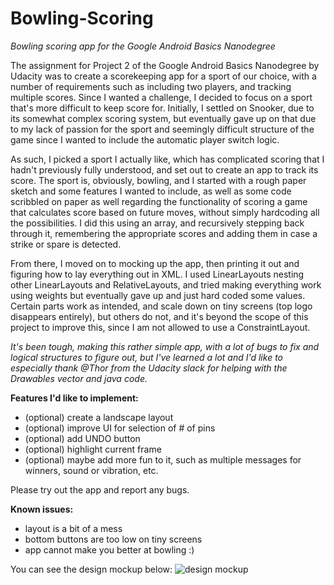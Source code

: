# Bowling-Scoring
*Bowling scoring app for the Google Android Basics Nanodegree*

The assignment for Project 2 of the Google Android Basics Nanodegree by Udacity was to create a scorekeeping app for a sport of 
our choice, with a number of requirements such as including two players, and tracking multiple scores. Since I wanted a challenge, 
I decided to focus on a sport that's more difficult to keep score for. Initially, I settled on Snooker, due to its somewhat 
complex scoring system, but eventually gave up on that due to my lack of passion for the sport and seemingly difficult structure 
of the game since I wanted to include the automatic player switch logic.

As such, I picked a sport I actually like, which has complicated scoring that I hadn't previously fully understood, and set out to 
create an app to track its score. The sport is, obviously, bowling, and I started with a rough paper sketch and some features I 
wanted to include, as well as some code scribbled on paper as well regarding the functionality of scoring a game that calculates 
score based on future moves, without simply hardcoding all the possibilities. I did this using an array, and recursively stepping back through it, remembering the appropriate scores and adding them in case a strike or spare is detected. 

From there, I moved on to mocking up the app, then printing it out and figuring how to lay everything out in XML. I used LinearLayouts
nesting other LinearLayouts and RelativeLayouts, and tried making everything work using weights but eventually gave up and just hard 
coded some values. Certain parts work as intended, and scale down on tiny screens (top logo disappears entirely), but others do not, 
and it's beyond the scope of this project to improve this, since I am not allowed to use a ConstraintLayout.  

_It's been tough, making this rather simple app, with a lot of bugs to fix and logical structures to figure out, but I've learned a lot and I'd like to especially thank @Thor from the Udacity slack for helping with the Drawables vector and java code._

**Features I'd like to implement:**
- (optional) create a landscape layout
- (optional) improve UI for selection of # of pins
- (optional) add UNDO button
- (optional) highlight current frame
- (optional) maybe add more fun to it, such as multiple messages for winners, sound or vibration, etc.

Please try out the app and report any bugs.

**Known issues:**
- layout is a bit of a mess
- bottom buttons are too low on tiny screens
- app cannot make you better at bowling :)

You can see the design mockup below:
![design mockup](https://github.com/adriantache/Bowling-Scoring/blob/master/app/src/main/res/drawable-xxhdpi/mockupsmall.png)
